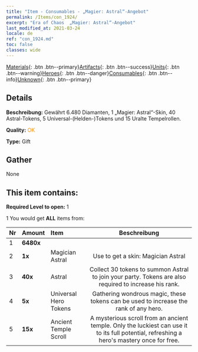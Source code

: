 ```yaml
---
title: "Item - Consumables - „Magier: Astral“-Angebot"
permalink: /Items/con_1924/
excerpt: "Era of Chaos  „Magier: Astral“-Angebot"
last_modified_at: 2021-03-24
locale: de
ref: "con_1924.md"
toc: false
classes: wide
---
```

 [Materials](/de/Items/){: .btn .btn--primary}[Artifacts](/de/Items/Artifacts/){: .btn .btn--success}[Units](/de/Items/Units/){: .btn .btn--warning}[Heroes](/de/Items/Heroes/){: .btn .btn--danger}[Consumables](/de/Items/Consumables/){: .btn .btn--info}[Unknown](/de/Items/Unknown/){: .btn .btn--primary}

## Details
 **Beschreibung:** Gewährt 6.480 Diamanten, 1 „Magier: Astral“-Skin, 40 Astral-Tokens, 5 Universal-(Helden-)Tokens und 15 Uralte Tempelrollen.

 **Quality:** <span style="color: #FF8C00">OK</span>

 **Type:** Gift

## Gather

  None

## This item contains:

 **Required Level to open:** 1

 1 You would get **ALL** items  from:

  | Nr | Amount |     Item    | Beschreibung |
  |:---|:-------|:------------|:-----------:|
  | 1 |  **6480x** | <i class="fas fa-gem"/> |  | 
  | 2 |  **1x** | Magician Astral | Use to get a skin: Magician Astral  | 
  | 3 |  **40x** | Astral | Collect 30 tokens to summon Astral to join your party. Tokens are also required to increase his rank.  | 
  | 4 |  **5x** | Universal Hero Tokens | Gathering wondrous magic, these tokens can be used to increase the rank of any hero.  | 
  | 5 |  **15x** | Ancient Temple Scroll | A mysterious scroll from an ancient temple. Only the luckiest can use it to its full potential, refreshing a hero's mastery once for free.  | 
